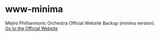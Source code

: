 # www-minima
Mejiro Philharmonic Orchestra Official Website Backup (minima version).<br>
[Go to the Official Website](https://www.mejirophil-orch.com)

